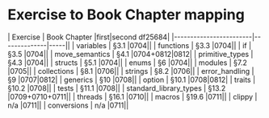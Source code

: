 # Exercise to Book Chapter mapping

| Exercise               | Book Chapter |first|second df25684|
|------------------------|--------------|-----||
| variables              | §3.1          |0704||
| functions              | §3.3          |0704||
| if                     | §3.5          |0704||
| move_semantics         | §4.1          |0704+0812|0812|
| primitive_types        | §4.3          |0704||
| structs                | §5.1          |0704||
| enums                  | §6            |0704||
| modules                | §7.2          |0705||
| collections            | §8.1          |0706||
| strings                | §8.2          |0706||
| error_handling         | §9            |0707|0812|
| generics               | §10           |0708||
| option                 | §10.1         |0708|0812|
| traits                 | §10.2         |0708||
| tests                  | §11.1         |0708||
| standard_library_types | §13.2         |0709+0710+0711||
| threads                | §16.1         |0710||
| macros                 | §19.6         |0711||
| clippy                 | n/a           |0711||
| conversions            | n/a           |0711||
